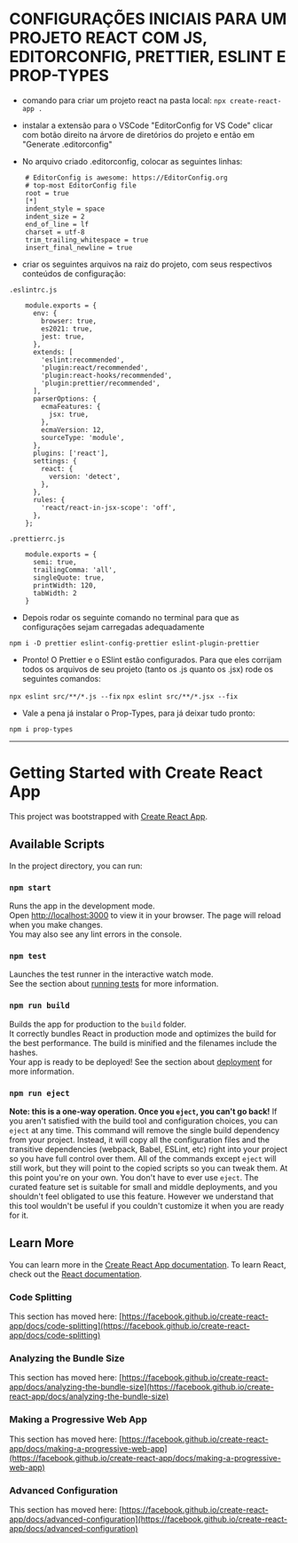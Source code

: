 # CONFIGURAÇÕES INICIAIS PARA UM PROJETO REACT COM JS, EDITORCONFIG, PRETTIER, ESLINT E PROP-TYPES

- comando para criar um projeto react na pasta local:
`npx create-react-app .`

- instalar a extensão para o VSCode "EditorConfig for VS Code"
clicar com botão direito na árvore de diretórios do projeto e então em "Generate .editorconfig"

- No arquivo criado .editorconfig, colocar as seguintes linhas:
```
	# EditorConfig is awesome: https://EditorConfig.org
	# top-most EditorConfig file
	root = true
	[*]
	indent_style = space
	indent_size = 2
	end_of_line = lf
	charset = utf-8
	trim_trailing_whitespace = true
	insert_final_newline = true
```

- criar os seguintes arquivos na raiz do projeto, com seus respectivos conteúdos de configuração:

`.eslintrc.js`

```
	module.exports = {
	  env: {
	    browser: true,
	    es2021: true,
	    jest: true,
	  },
	  extends: [
	    'eslint:recommended',
	    'plugin:react/recommended',
	    'plugin:react-hooks/recommended',
	    'plugin:prettier/recommended',
	  ],
	  parserOptions: {
	    ecmaFeatures: {
	      jsx: true,
	    },
	    ecmaVersion: 12,
	    sourceType: 'module',
	  },
	  plugins: ['react'],
	  settings: {
	    react: {
	      version: 'detect',
	    },
	  },
	  rules: {
	    'react/react-in-jsx-scope': 'off',
	  },
	};
```

`.prettierrc.js`

```
	module.exports = {
	  semi: true,
	  trailingComma: 'all',
	  singleQuote: true,
	  printWidth: 120,
	  tabWidth: 2
	}
```

- Depois rodar os seguinte comando no terminal para que as configurações sejam carregadas adequadamente

`npm i -D prettier eslint-config-prettier eslint-plugin-prettier`

- Pronto! O Prettier e o ESlint estão configurados. Para que eles corrijam todos os arquivos de seu projeto (tanto os .js quanto os .jsx) rode os seguintes comandos:

`npx eslint src/**/*.js --fix`
`npx eslint src/**/*.jsx --fix`

- Vale a pena já instalar o Prop-Types, para já deixar tudo pronto:

`npm i prop-types`

_______________
# Getting Started with Create React App

This project was bootstrapped with [Create React App](https://github.com/facebook/create-react-app).
## Available Scripts
In the project directory, you can run:
### `npm start`
Runs the app in the development mode.\
Open [http://localhost:3000](http://localhost:3000) to view it in your browser.
The page will reload when you make changes.\
You may also see any lint errors in the console.
### `npm test`
Launches the test runner in the interactive watch mode.\
See the section about [running tests](https://facebook.github.io/create-react-app/docs/running-tests) for more information.
### `npm run build`
Builds the app for production to the `build` folder.\
It correctly bundles React in production mode and optimizes the build for the best performance.
The build is minified and the filenames include the hashes.\
Your app is ready to be deployed!
See the section about [deployment](https://facebook.github.io/create-react-app/docs/deployment) for more information.
### `npm run eject`
**Note: this is a one-way operation. Once you `eject`, you can't go back!**
If you aren't satisfied with the build tool and configuration choices, you can `eject` at any time. This command will remove the single build dependency from your project.
Instead, it will copy all the configuration files and the transitive dependencies (webpack, Babel, ESLint, etc) right into your project so you have full control over them. All of the commands except `eject` will still work, but they will point to the copied scripts so you can tweak them. At this point you're on your own.
You don't have to ever use `eject`. The curated feature set is suitable for small and middle deployments, and you shouldn't feel obligated to use this feature. However we understand that this tool wouldn't be useful if you couldn't customize it when you are ready for it.
## Learn More

You can learn more in the [Create React App documentation](https://facebook.github.io/create-react-app/docs/getting-started).
To learn React, check out the [React documentation](https://reactjs.org/).
### Code Splitting
This section has moved here: [https://facebook.github.io/create-react-app/docs/code-splitting](https://facebook.github.io/create-react-app/docs/code-splitting)
### Analyzing the Bundle Size
This section has moved here: [https://facebook.github.io/create-react-app/docs/analyzing-the-bundle-size](https://facebook.github.io/create-react-app/docs/analyzing-the-bundle-size)
### Making a Progressive Web App
This section has moved here: [https://facebook.github.io/create-react-app/docs/making-a-progressive-web-app](https://facebook.github.io/create-react-app/docs/making-a-progressive-web-app)
### Advanced Configuration
This section has moved here: [https://facebook.github.io/create-react-app/docs/advanced-configuration](https://facebook.github.io/create-react-app/docs/advanced-configuration)
